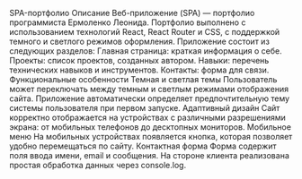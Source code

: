 SPA-портфолио
Описание
Веб-приложение (SPA) — портфолио программиста Ермоленко Леонида. Портфолио выполнено с использованием технологий React, React Router и CSS, с поддержкой темного и светлого режимов оформления.
Приложение состоит из следующих разделов:
Главная страница: краткая информация о себе.
Проекты: список проектов, созданных автором.
Навыки: перечень технических навыков и инструментов.
Контакты: форма для связи.
Функциональные особенности
Темная и светлая темы
Пользователь может переключать между темным и светлым режимами отображения сайта. Приложение автоматически определяет предпочтительную тему системы пользователя при первом запуске.
Адаптивный дизайн
Сайт корректно отображается на устройствах с различными разрешениями экрана: от мобильных телефонов до десктопных мониторов.
Мобильное меню
На мобильных устройствах появляется кнопка, которая позволяет удобно перемещаться по сайту.
Контактная форма
Форма содержит поля ввода имени, email и сообщения. На стороне клиента реализована простая обработка данных через console.log.
